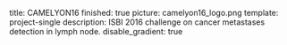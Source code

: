 title: CAMELYON16
finished: true
picture: camelyon16_logo.png
template: project-single
description: ISBI 2016 challenge on cancer metastases detection in lymph node.
disable_gradient: true
